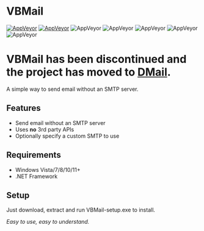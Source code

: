 # VBMail

[![AppVeyor](https://img.shields.io/badge/Licence-MIT-orange)](LICENSE)
[![AppVeyor](https://img.shields.io/badge/Version-v0.1-informational)](https://github.com/gyware/VBMail)
![AppVeyor](https://img.shields.io/badge/Development-Discontinued-lightgray)
![AppVeyor](https://img.shields.io/badge/Language-VB.NET-red)
![AppVeyor](https://img.shields.io/badge/Dependencies-.NET-red)
![AppVeyor](https://img.shields.io/badge/Language-VB.NET-red)
![AppVeyor](https://img.shields.io/badge/Interface-WinForms-lightgreen)

# VBMail has been discontinued and the project has moved to <a href="https://github.com/gyware/DMail">DMail</a>.

A simple way to send email without an SMTP server.

## Features
* Send email without an SMTP server
* Uses **no** 3rd party APIs
* Optionally specify a custom SMTP to use

## Requirements
* Windows Vista/7/8/10/11+
* .NET Framework

## Setup
Just download, extract and run VBMail-setup.exe to install.

*Easy to use, easy to understand.*
